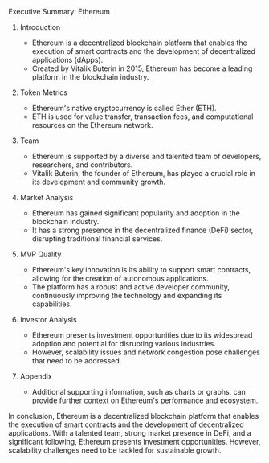 Executive Summary: Ethereum

1. Introduction
   - Ethereum is a decentralized blockchain platform that enables the execution of smart contracts and the development of decentralized applications (dApps).
   - Created by Vitalik Buterin in 2015, Ethereum has become a leading platform in the blockchain industry.

2. Token Metrics
   - Ethereum's native cryptocurrency is called Ether (ETH).
   - ETH is used for value transfer, transaction fees, and computational resources on the Ethereum network.

3. Team
   - Ethereum is supported by a diverse and talented team of developers, researchers, and contributors.
   - Vitalik Buterin, the founder of Ethereum, has played a crucial role in its development and community growth.

4. Market Analysis
   - Ethereum has gained significant popularity and adoption in the blockchain industry.
   - It has a strong presence in the decentralized finance (DeFi) sector, disrupting traditional financial services.

5. MVP Quality
   - Ethereum's key innovation is its ability to support smart contracts, allowing for the creation of autonomous applications.
   - The platform has a robust and active developer community, continuously improving the technology and expanding its capabilities.

6. Investor Analysis
   - Ethereum presents investment opportunities due to its widespread adoption and potential for disrupting various industries.
   - However, scalability issues and network congestion pose challenges that need to be addressed.

7. Appendix
   - Additional supporting information, such as charts or graphs, can provide further context on Ethereum's performance and ecosystem.

In conclusion, Ethereum is a decentralized blockchain platform that enables the execution of smart contracts and the development of decentralized applications. With a talented team, strong market presence in DeFi, and a significant following, Ethereum presents investment opportunities. However, scalability challenges need to be tackled for sustainable growth.